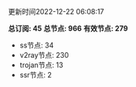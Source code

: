 更新时间2022-12-22 06:08:17

**总订阅: 45**
**总节点: 966**
**有效节点: 279**
- ss节点: 34
- v2ray节点: 230
- trojan节点: 13
- ssr节点: 2
